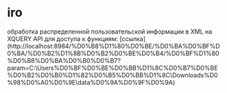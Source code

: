 # iro
обработка распределенной пользовательской информации в  XML на XQUERY
API для доступа к функциям:
[ссылка](http://localhost:8984/%D0%B8%D1%80%D0%BE/%D0%BA%D0%BF%D0%BA/%D0%B2%D1%8B%D0%B2%D0%BE%D0%B4/%D0%BF%D1%80%D0%B8%D0%BA%D0%B0%D0%B7?param=C:\Users\%D0%BF%D0%BE%D0%BB%D1%8C%D0%B7%D0%BE%D0%B2%D0%B0%D1%82%D0%B5%D0%BB%D1%8C\Downloads\%D0%98%D0%A0%D0%9E\data\%D0%9A%D0%9F%D0%9A\)
